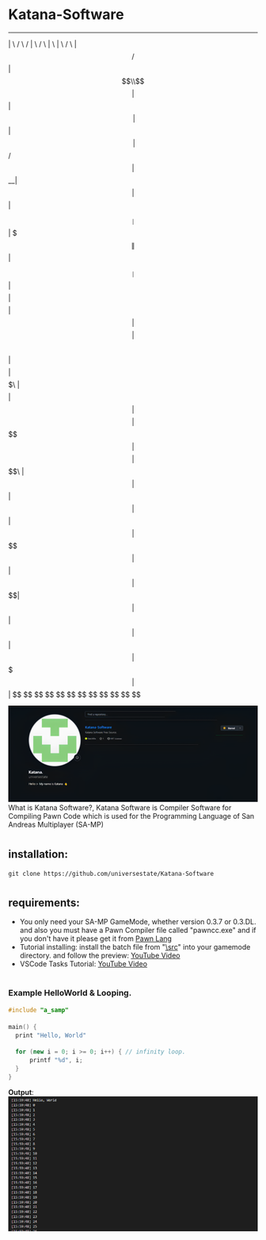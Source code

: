 # Katana-Software

 __    __   ______  ________   ______   __    __   ______  
|  \  /  \ /      \|        \ /      \ |  \  |  \ /      \ 
| $$ /  $$|  $$$$$$\\$$$$$$$$|  $$$$$$\| $$\ | $$|  $$$$$$\
| $$/  $$ | $$__| $$  | $$   | $$__| $$| $$$\| $$| $$__| $$
| $$  $$  | $$    $$  | $$   | $$    $$| $$$$\ $$| $$    $$
| $$$$$\  | $$$$$$$$  | $$   | $$$$$$$$| $$\$$ $$| $$$$$$$$
| $$ \$$\ | $$  | $$  | $$   | $$  | $$| $$ \$$$$| $$  | $$
| $$  \$$\| $$  | $$  | $$   | $$  | $$| $$  \$$$| $$  | $$
 \$$   \$$ \$$   \$$   \$$    \$$   \$$ \$$   \$$ \$$   \$$
                                                           
                                                           
                                                           

![Katana](profile.png)
What is Katana Software?, Katana Software is Compiler Software for Compiling Pawn Code which is used for the Programming Language of San Andreas Multiplayer (SA-MP)
#
## installation:
```
git clone https://github.com/universestate/Katana-Software
```
#
## requirements:
- You only need your SA-MP GameMode, whether version 0.3.7 or 0.3.DL. and also you must have a Pawn Compiler file called "pawncc.exe" and if you don't have it please get it from [Pawn Lang](https://github.com/pawn-lang/compiler/releases)
- Tutorial installing: install the batch file from "[\src](https://github.com/universestate/Katana-Software/tree/e193de36c726be3fb41689e0bf7231b5d605dd00/src)" into your gamemode directory. and follow the preview: [YouTube Video](https://www.youtube.com/watch?v=Xn5ZiOmkCPM)
- VSCode Tasks Tutorial: [YouTube Video](https://youtu.be/D9VTjfzJBBo?si=tHYmBqDBiqEpenN2)
#
### Example HelloWorld & Looping.
```cpp
#include "a_samp"

main() {
  print "Hello, World"

  for (new i = 0; i >= 0; i++) { // infinity loop.
      printf "%d", i;
  }
}
```
**Output**:
![image](loop.png)
